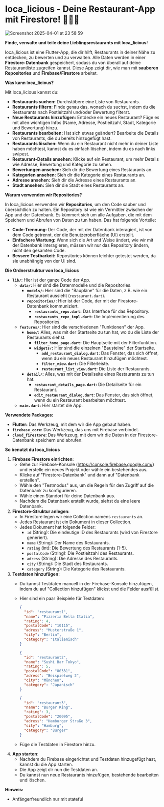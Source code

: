 # loca_licious - Deine Restaurant-App mit Firestore! 🍔🍕🍣

![Screenshot 2025-04-01 at 23 58 59](https://github.com/user-attachments/assets/682610db-1ac6-4fa1-8b2d-412efac20d08)

**Finde, verwalte und teile deine Lieblingsrestaurants mit loca_licious!**

loca_licious ist eine Flutter-App, die dir hilft, Restaurants in deiner Nähe zu entdecken, zu bewerten und zu verwalten. Alle Daten werden in einer **Firestore-Datenbank** gespeichert, sodass du von überall auf deine Restaurantliste zugreifen kannst. Diese App zeigt dir, wie man mit **sauberen Repositories** und **Firebase/Firestore** arbeitet.

**Was kann loca_licious?**

Mit loca_licious kannst du:

*   **Restaurants suchen:** Durchstöbere eine Liste von Restaurants.
*   **Restaurants filtern:** Finde genau das, wonach du suchst, indem du die Restaurants nach Postleitzahl und/oder Bewertung filterst.
*   **Neue Restaurants hinzufügen:** Entdecke ein neues Restaurant? Füge es mit allen wichtigen Infos (Name, Adresse, Postleitzahl, Stadt, Kategorie und Bewertung) hinzu.
*   **Restaurants bearbeiten:** Hat sich etwas geändert? Bearbeite die Details von Restaurants, die du bereits hinzugefügt hast.
*   **Restaurants löschen:** Wenn du ein Restaurant nicht mehr in deiner Liste haben möchtest, kannst du es einfach löschen, indem du es nach links swipest.
*   **Restaurant-Details ansehen:** Klicke auf ein Restaurant, um mehr Details wie Adresse, Bewertung und Kategorie zu sehen.
*   **Bewertungen ansehen:** Sieh dir die Bewertung eines Restaurants an.
*   **Kategorien ansehen:** Sieh dir die Kategorie eines Restaurants an.
*   **Adresse ansehen:** Sieh dir die Adresse eines Restaurants an.
*   **Stadt ansehen:** Sieh dir die Stadt eines Restaurants an.

**Warum verwenden wir Repositories?**

In loca_licious verwenden wir **Repositories**, um den Code sauber und übersichtlich zu halten. Ein Repository ist wie ein Vermittler zwischen der App und der Datenbank. Es kümmert sich um alle Aufgaben, die mit dem Speichern und Abrufen von Daten zu tun haben. Das hat folgende Vorteile:

*   **Code-Trennung:** Der Code, der mit der Datenbank interagiert, ist von dem Code getrennt, der die Benutzeroberfläche (UI) erstellt.
*   **Einfachere Wartung:** Wenn sich die Art und Weise ändert, wie wir mit der Datenbank interagieren, müssen wir nur das Repository ändern, nicht den gesamten Code.
*   **Bessere Testbarkeit:** Repositories können leichter getestet werden, da sie unabhängig von der UI sind.

**Die Ordnerstruktur von loca_licious**

*   **`lib/`:** Hier ist der ganze Code der App.
    *   **`data/`:** Hier sind die Datenmodelle und die Repositories.
        *   **`models/`:** Hier sind die "Baupläne" für die Daten, z.B. wie ein Restaurant aussieht (`restaurant.dart`).
        *   **`repositories/`:** Hier ist der Code, der mit der Firestore-Datenbank kommuniziert.
            *   **`restaurants_repo.dart`:** Das Interface für das Repository.
            *   **`restaurants_repo_impl.dart`:** Die Implementierung des Repositories.
    *   **`features/`:** Hier sind die verschiedenen "Funktionen" der App.
        *   **`home/`:** Alles, was mit der Startseite zu tun hat, wo du die Liste der Restaurants siehst.
            *   **`filter_home_page.dart`:** Die Hauptseite mit der Filterfunktion.
            *   **`widgets/`:** Hier sind die einzelnen "Bausteine" der Startseite.
                *   **`add_restaurant_dialog.dart`:** Das Fenster, das sich öffnet, wenn du ein neues Restaurant hinzufügen möchtest.
                *   **`filter_view.dart`:** Die Filterleiste.
                *   **`restaurant_list_view.dart`:** Die Liste der Restaurants.
        *   **`detail/`:** Alles, was mit der Detailseite eines Restaurants zu tun hat.
            *   **`restaurant_details_page.dart`:** Die Detailseite für ein Restaurant.
            *   **`edit_restaurant_dialog.dart`:** Das Fenster, das sich öffnet, wenn du ein Restaurant bearbeiten möchtest.
    *   **`main.dart`:** Hier startet die App.

**Verwendete Packages:**

*   **Flutter:** Das Werkzeug, mit dem wir die App gebaut haben.
*   **`firebase_core`:** Das Werkzeug, das uns mit Firebase verbindet.
*   **`cloud_firestore`:** Das Werkzeug, mit dem wir die Daten in der Firestore-Datenbank speichern und abrufen.

**So benutzt du loca_licious**

1.  **Firebase Firestore einrichten:**
    *   Gehe zur Firebase-Konsole (https://console.firebase.google.com/) und erstelle ein neues Projekt oder wähle ein bestehendes aus.
    *   Klicke auf "Firestore-Datenbank" und dann auf "Datenbank erstellen".
    *   Wähle den "Testmodus" aus, um die Regeln für den Zugriff auf die Datenbank zu konfigurieren.
    *   Wähle einen Standort für deine Datenbank aus.
    *   Nachdem die Datenbank erstellt wurde, siehst du eine leere Datenbank.
2.  **Firestore-Struktur anlegen:**
    *   In Firestore legen wir eine Collection namens `restaurants` an.
    *   Jedes Restaurant ist ein Dokument in dieser Collection.
    *   Jedes Dokument hat folgende Felder:
        *   `id` (String): Die eindeutige ID des Restaurants (wird von Firestore generiert).
        *   `name` (String): Der Name des Restaurants.
        *   `rating` (int): Die Bewertung des Restaurants (1-5).
        *   `postalCode` (String): Die Postleitzahl des Restaurants.
        *   `adress` (String): Die Adresse des Restaurants.
        *   `city` (String): Die Stadt des Restaurants.
        *   `category` (String): Die Kategorie des Restaurants.
3.  **Testdaten hinzufügen:**
    *   Du kannst Testdaten manuell in der Firebase-Konsole hinzufügen, indem du auf "Collection hinzufügen" klickst und die Felder ausfüllst.
    *   Hier sind ein paar Beispiele für Testdaten:

        ```json
        {
          "id": "restaurant1",
          "name": "Pizzeria Bella Italia",
          "rating": 4,
          "postalCode": "10115",
          "adress": "Musterstraße 1",
          "city": "Berlin",
          "category": "Italienisch"
        }
        ```

        ```json
        {
          "id": "restaurant2",
          "name": "Sushi Bar Tokyo",
          "rating": 5,
          "postalCode": "80331",
          "adress": "Beispielweg 2",
          "city": "München",
          "category": "Japanisch"
        }
        ```

        ```json
        {
          "id": "restaurant3",
          "name": "Burger King",
          "rating": 3,
          "postalCode": "20095",
          "adress": "Hamburger Straße 3",
          "city": "Hamburg",
          "category": "Burger"
        }
        ```
    * Füge die Testdaten in Firestore hinzu.
4. **App starten:**
    * Nachdem du Firebase eingerichtet und Testdaten hinzugefügt hast, kannst du die App starten.
    * Die App zeigt dir nun die Testdaten an.
    * Du kannst nun neue Restaurants hinzufügen, bestehende bearbeiten und löschen.

**Hinweis:**

*   Anfängerfreundlich nur mit stateful
